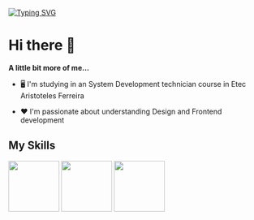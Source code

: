 [![Typing SVG](https://readme-typing-svg.herokuapp.com?font=Monoscape&color=%23F71D4F&size=26&center=true&vCenter=true&lines=%E2%9C%A8+Welcome+to+my+github+%E2%9C%A8)](https://git.io/typing-svg)

# Hi there 👋

**A little bit more of me...**

- 🖥️ I'm studying in an System Development technician course in Etec Aristoteles Ferreira

- ❤️ I'm passionate about understanding Design and Frontend development

## My Skills

<img src="https://github.com/AlissonForbidden/AlissonForbidden/blob/main/img/html5.svg" width="100" height="100"> <img src="https://github.com/AlissonForbidden/AlissonForbidden/blob/main/img/css3.svg" width="100" height="100"> <img src="https://github.com/AlissonForbidden/AlissonForbidden/blob/main/img/javascript.svg" padding="0px 10px 0px 0px" width="100" height="100">
